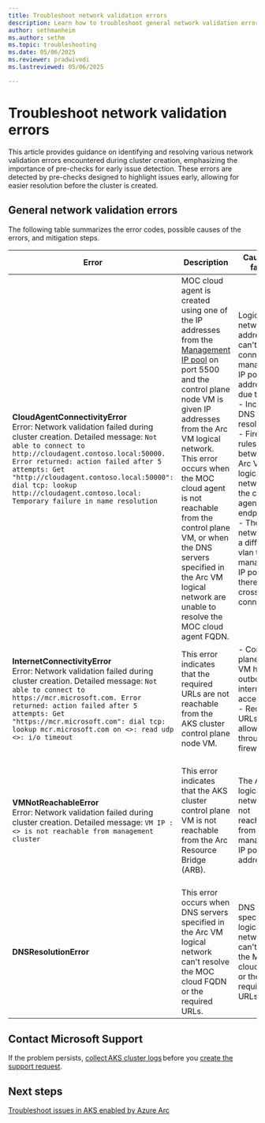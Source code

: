 ```yaml
---
title: Troubleshoot network validation errors
description: Learn how to troubleshoot general network validation errors in AKS Arc.
author: sethmanheim
ms.author: sethm
ms.topic: troubleshooting
ms.date: 05/06/2025
ms.reviewer: pradwivedi
ms.lastreviewed: 05/06/2025

---
```


# Troubleshoot network validation errors

This article provides guidance on identifying and resolving various network validation errors encountered during cluster creation, emphasizing the importance of pre-checks for early issue detection. These errors are detected by pre-checks designed to highlight issues early, allowing for easier resolution before the cluster is created.

## General network validation errors

The following table summarizes the error codes, possible causes of the errors, and mitigation steps.

|     Error  |    Description  |    Causes of failure  |    Mitigation recommendations  |
|---|---|---|---|
|    **CloudAgentConnectivityError** <br/> Error: Network validation failed during cluster creation. Detailed message: `Not able to connect to http://cloudagent.contoso.local:50000. Error returned: action failed after 5 attempts: Get "http://cloudagent.contoso.local:50000": dial tcp: lookup http://cloudagent.contoso.local: Temporary failure in name resolution`  | MOC cloud agent is created using one of the IP addresses from the [Management IP pool](/azure/azure-local/plan/cloud-deployment-network-considerations#management-ip-pool) on port 5500 and the control plane node VM is given IP addresses from the Arc VM logical network. This error occurs when the MOC cloud agent is not reachable from the control plane VM, or when the DNS servers specified in the Arc VM logical network are unable to resolve the MOC cloud agent FQDN.  | Logical network IP addresses can't connect to management IP pool addresses due to:<br/> - Incorrect DNS server resolution.<br/>  - Firewall rules between the Arc VM logical network and the cloud agent endpoint.<br/>  - The logical network is in a different vlan than the management IP pool and there's no cross-vlan connectivity.    | - Make sure that the DNS servers specified in the Arc VM logical network can resolve the MOC cloud agent FQDN.<br/>  - Make sure that the logical network IP addresses can connect to all the management IP pool addresses on the required ports. Check the [AKS network port and cross vlan requirements](aks-hci-network-system-requirements.md#network-port-and-cross-vlan-requirements) for a detailed list of ports that need to be opened.    |
|    **InternetConnectivityError** <br/> Error: Network validation failed during cluster creation. Detailed message: `Not able to connect to https://mcr.microsoft.com. Error returned: action failed after 5 attempts: Get "https://mcr.microsoft.com": dial tcp: lookup mcr.microsoft.com on <>: read udp <>: i/o timeout`   | This error indicates that the required URLs are not reachable from the AKS cluster control plane node VM.  | - Control plane node VM has no outbound internet access.<br/>  - Required URLs aren't allowed through the firewall.  | Ensure that the logical network IP addresses have outbound internet access. If there's a firewall, ensure that the [AKS required URLs](aks-hci-network-system-requirements.md#firewall-url-exceptions) are accessible from the Arc VM logical network.  |
|    **VMNotReachableError** <br/> Error: Network validation failed during cluster creation. Detailed message: `VM IP : <> is not reachable from management cluster`  | This error indicates that the AKS cluster control plane VM is not reachable from the Arc Resource Bridge (ARB).  | The Arc VM logical network is not reachable from management IP pool addresses.   | - Make sure that the management IP pool addresses can reach the logical network IP addresses. <br/> - Check the [AKS network port and cross vlan requirements](aks-hci-network-system-requirements.md#network-port-and-cross-vlan-requirements) for a detailed list of ports that need to be opened.    |
|    **DNSResolutionError**      | This error occurs when DNS servers specified in the Arc VM logical network can't resolve the MOC cloud FQDN or the required URLs.  | DNS servers specified in logical network can't resolve the MOC cloud FQDN or the required URLs.  | Check the DNS servers specified in the logical network so that they can resolve the MOC cloud FQDN or the required URLs.  |

## Contact Microsoft Support

If the problem persists, [collect AKS cluster logs](get-on-demand-logs.md) before you [create the support request](aks-troubleshoot.md#open-a-support-request).

## Next steps

[Troubleshoot issues in AKS enabled by Azure Arc](aks-troubleshoot.md)
